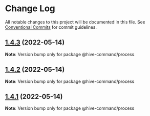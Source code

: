 # Change Log

All notable changes to this project will be documented in this file.
See [Conventional Commits](https://conventionalcommits.org) for commit guidelines.

## [1.4.3](https://github.com/TheTechCompany/HiveCommand/compare/v1.4.2...v1.4.3) (2022-05-14)

**Note:** Version bump only for package @hive-command/process





## [1.4.2](https://github.com/TheTechCompany/HiveCommand/compare/v1.4.1...v1.4.2) (2022-05-14)

**Note:** Version bump only for package @hive-command/process





## [1.4.1](https://github.com/TheTechCompany/HiveCommand/compare/v1.4.1-alpha.152...v1.4.1) (2022-05-14)

**Note:** Version bump only for package @hive-command/process
